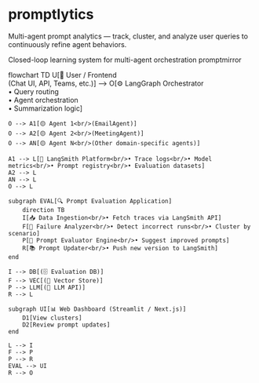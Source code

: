 # promptlytics
Multi-agent prompt analytics — track, cluster, and analyze user queries to continuously refine agent behaviors.

Closed-loop learning system for multi-agent orchestration
promptmirror

flowchart TD
    U[💬 User / Frontend<br/>(Chat UI, API, Teams, etc.)] --> O[⚙️ LangGraph Orchestrator<br/>• Query routing<br/>• Agent orchestration<br/>• Summarization logic]

    O --> A1[🟡 Agent 1<br/>(EmailAgent)]
    O --> A2[🟡 Agent 2<br/>(MeetingAgent)]
    O --> AN[🟡 Agent N<br/>(Other domain-specific agents)]

    A1 --> L[🧾 LangSmith Platform<br/>• Trace logs<br/>• Model metrics<br/>• Prompt registry<br/>• Evaluation datasets]
    A2 --> L
    AN --> L
    O --> L

    subgraph EVAL[🔍 Prompt Evaluation Application]
        direction TB
        I[📥 Data Ingestion<br/>• Fetch traces via LangSmith API]
        F[🧠 Failure Analyzer<br/>• Detect incorrect runs<br/>• Cluster by scenario]
        P[🧩 Prompt Evaluator Engine<br/>• Suggest improved prompts]
        R[📚 Prompt Updater<br/>• Push new version to LangSmith]
    end

    I --> DB[(🗄️ Evaluation DB)]
    F --> VEC[(🧬 Vector Store)]
    P --> LLM[(🤖 LLM API)]
    R --> L

    subgraph UI[📊 Web Dashboard (Streamlit / Next.js)]
        D1[View clusters]
        D2[Review prompt updates]
    end

    L --> I
    F --> P
    P --> R
    EVAL --> UI
    R --> O
